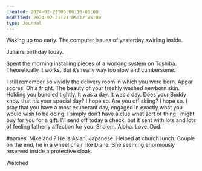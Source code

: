 ```yaml
---
created: 2024-02-21T05:08:16-05:00
modified: 2024-02-21T21:05:17-05:00
type: Journal
---
```


Waking up too early. The computer issues of yesterday swirling inside.

Julian’s  birthday today.

Spent the morning installing pieces of a working system on Toshiba. Theoretically it works. But it’s really way too slow and cumbersome.

I still remember so vividly the delivery room in which you were born. Apgar scores. Oh a fright.  The beauty of your freshly washed newborn skin.  Holding you bundled tightly. It was a day. It was a day. Does your Buddy know that it’s your special day? I hope so. Are you off skiing? I hope so. I pray that you have a most exuberant day, engaged in exactly what you would wish to be doing. I simply don’t have a clue what sort of thing I might buy for you for a gift. I’ll send off today a check, but it sent with lots and lots of feeling fatherly affection for you. Shalom. Aloha. Love. Dad.

#names. Mike and ? He is Asian, Japanese. Helped at church lunch. Couple on the end, he in a wheel chair like Diane. She seeming enormously reserved inside a protective cloak.

Watched
